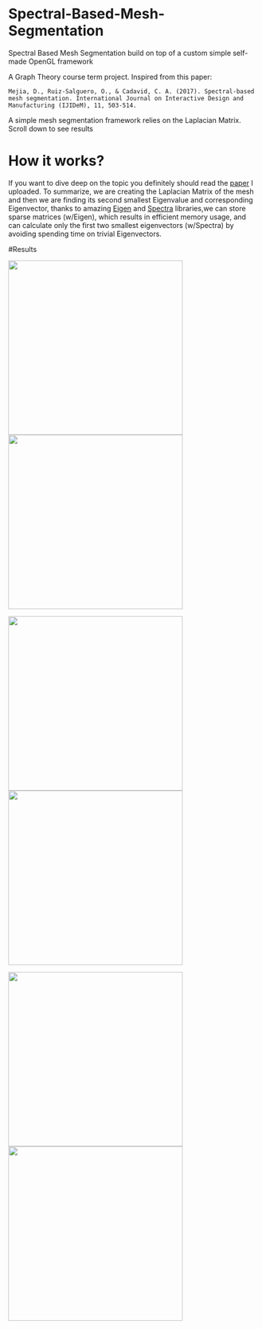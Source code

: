 # Spectral-Based-Mesh-Segmentation
Spectral Based Mesh Segmentation build on top of a custom simple self-made OpenGL framework

A Graph Theory course term project.
Inspired from this paper:

`Mejia, D., Ruiz-Salguero, O., & Cadavid, C. A. (2017). Spectral-based mesh segmentation. International Journal on Interactive Design and Manufacturing (IJIDeM), 11, 503-514.`

A simple mesh segmentation framework relies on the Laplacian Matrix. 
Scroll down to see results

# How it works?
If you want to dive deep on the topic you definitely should read the [paper][MyPaper] I uploaded. To summarize, we are creating the Laplacian Matrix of the mesh and 
then we are finding its second smallest Eigenvalue and corresponding Eigenvector, thanks to amazing [Eigen][EigenLib] and [Spectra][SpectraLib] libraries,we can
store sparse matrices (w/Eigen), which results in efficient memory usage, and can calculate only the first two smallest eigenvectors (w/Spectra) by avoiding spending time on trivial Eigenvectors.

#Results
<p float="center">
  <img src= "https://github.com/bertaye/Spectral-Based-Mesh-Segmentation/assets/39909689/0d83d03b-05f0-48cb-8278-3cc22f4f75be" width="350" />
  <img src= "https://github.com/bertaye/Spectral-Based-Mesh-Segmentation/assets/39909689/7e803373-78a3-4edd-86f4-0f972793b4ad" width="350" />
</p>
<p float="center">
  <img src= "https://github.com/bertaye/Spectral-Based-Mesh-Segmentation/assets/39909689/c7ea4beb-cea4-4f68-be20-6716f51e2d23" width="350" />
  <img src= "https://github.com/bertaye/Spectral-Based-Mesh-Segmentation/assets/39909689/cd80117c-5392-44b7-918a-d67b10935db7" width="350" />
</p>
<p float="center">
  <img src= "https://github.com/bertaye/Spectral-Based-Mesh-Segmentation/assets/39909689/a16b9bd7-11be-49fc-8e78-c042077d55b2" width="350" />
  <img src= "https://github.com/bertaye/Spectral-Based-Mesh-Segmentation/assets/39909689/171764f3-59e6-4f21-8b8b-2223a1386790" width="350" />
</p>

[EigenLib]:https://eigen.tuxfamily.org/
[SpectraLib]:https://spectralib.org/
[MyPaper]:https://github.com/bertaye/Spectral-Based-Mesh-Segmentation/blob/master/Spectral_Based_Mesh_Segmentation.pdf
